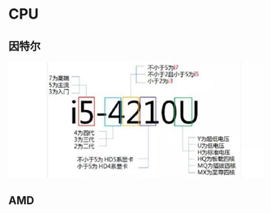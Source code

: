 # CPU

## 因特尔

![](../../../.gitbook/assets/ji-suan-ji-zu-cheng-yuan-li-zhuang-ji-ying-jian-cpu.jpeg)

## AMD

